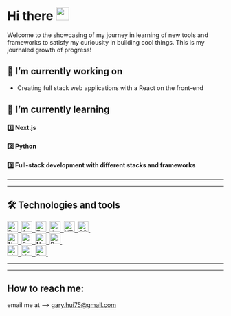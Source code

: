 # Hi there <a href="#"> <img src="https://raw.githubusercontent.com/MartinHeinz/MartinHeinz/master/wave.gif" width="30px"></a>
Welcome to the showcasing of my journey in learning of new tools and frameworks to satisfy my curiousity in building cool things. This is my journaled growth of progress!  
## 🔭 I’m currently working on 
- Creating full stack web applications with a React on the front-end
  
## 🌱 I’m currently learning
#### 1️⃣ Next.js
#### 2️⃣ Python
#### 3️⃣ Full-stack development with different stacks and frameworks
---
---

## 🛠 Technologies and tools
<div>
  <a href='#'>
    <img src="https://img.shields.io/badge/React-282C34?logo=react&logoColor=61DAFB" alt="React logo" title="React.js " height="25" />&nbsp;
    <img src="https://img.shields.io/badge/Angular-282C34?logo=angular&logoColor=61DAFB" alt="Angular logo" title="Angular " height="25" />&nbsp;
    <img src="https://img.shields.io/badge/Typescript-282C34?logo=Typescript&logoColor=61DAFB" alt="Typescript logo" title="Typescript " height="25" />&nbsp;
    <img src="https://img.shields.io/badge/JavaScript-282C34?logo=javascript&logoColor=F7DF1E" alt="JavaScript logo" title="JavaScript" height="25" />&nbsp;
    <img src="https://img.shields.io/badge/HTML5-282C34?logo=html5&logoColor=E34F26" alt="HTML5 logo" title="HTML5" height="25" />&nbsp;
    <img src="https://img.shields.io/badge/CSS3-282C34?logo=css3&logoColor=1572B6" alt="CSS3 logo" title="CSS3" height="25" />&nbsp;
  </a>
</div>

<div>
  <a href="#">
    <img src="https://img.shields.io/badge/Node.js-282C34?logo=node.js&logoColor=339933" alt="Node.js logo" title="Node.js" height="25" />&nbsp;
    <img src="https://img.shields.io/badge/Express-282C34?logo=express&logoColor=FFFFFF" alt="Express.js logo" title="Express.js" height="25" />&nbsp;  
    <img src="https://img.shields.io/badge/Nodemon-282C34?logo=nodemon&logoColor=76D04B" alt="Nodemon logo" title="Nodemon" height="25" />&nbsp;
    <img src="https://img.shields.io/badge/PostgreSQL-282C34?logo=PostgreSQL&logoColor=4169E1" alt="PostgreSQL logo" title="PostgreSQL" height="25" />&nbsp;
  </a>
</div>

<div>
  <a href="#">
    <img src="https://img.shields.io/badge/git-282C34?logo=git&logoColor=F05032" alt="git logo" title="git" height="25" />&nbsp; 
    <img src="https://img.shields.io/badge/VS%20Code-282C34?logo=visual-studio-code&logoColor=007ACC" alt="Visual Studio Code logo" title="Visual Studio Code" height="25" />&nbsp;
    <img src="https://img.shields.io/badge/Postman-282C34?logo=postman&logoColor=FF6C37" alt="Postman logo" title="Postman" height="25" />&nbsp;
  </a>
</div>

---
---
 ##  How to reach me:
 email me at --> gary.hui75@gmail.com


<!--
**huiigary/huiigary** is a ✨ _special_ ✨ repository because its `README.md` (this file) appears on your GitHub profile.

Here are some ideas to get you started:

- 🔭 I’m currently working on ...
- 🌱 I’m currently learning ...
- 👯 I’m looking to collaborate on ...
- 🤔 I’m looking for help with ...
- 💬 Ask me about ...
- 📫 How to reach me: ...
- 😄 Pronouns: ...
- ⚡ Fun fact: ...
-->
